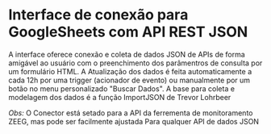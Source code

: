 # Interface de conexão para GoogleSheets com API REST JSON
  A interface oferece conexão e coleta de dados JSON de APIs de forma amigável ao usuário
  com o preenchimento dos parâmentros de consulta por um formulário HTML.
  A Atualização dos dados é feita automaticamente a cada 12h por uma trigger (acionador de evento) ou manualmente
  por um botão no menu personalizado "Buscar Dados".
  A base para coleta e modelagem dos dados é a função ImportJSON de Trevor Lohrbeer

*Obs:* O Conector está setado para a API da ferrementa de monitoramento ZEEG, mas pode ser facilmente ajustada
Para qualquer API de dados JSON
